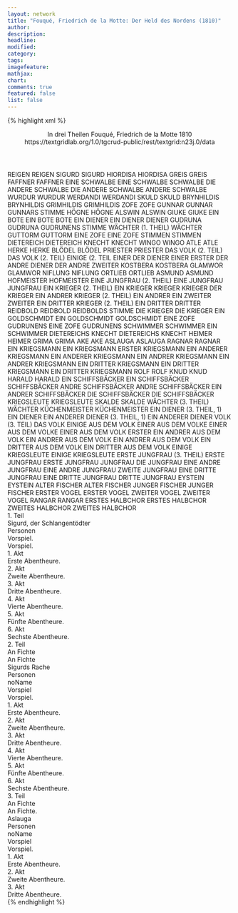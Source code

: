 ```yaml
---
layout: network
title: "Fouqué, Friedrich de la Motte: Der Held des Nordens (1810)"
author:
description:
headline:
modified:
category:
tags:
imagefeature:
mathjax:
chart:
comments: true
featured: false
list: false
---
```

{% highlight xml %}
<?xml-model href="https://raw.githubusercontent.com/DLiNa/project/master/rules/lina.rnc"?><?xml-model href="https://raw.githubusercontent.com/DLiNa/project/master/rules/lina.sch"?>
<play xmlns="http://lina.digital">
  <header>
    <title>Der Held des Nordens</title>
    <subtitle>In drei Theilen</subtitle>
    <genretitle/>
    <author>Fouqué, Friedrich de la Motte</author>
    <date type="print" when="1810">1810</date>
    <date type="premiere"/>
    <date type="written"/>
    <source>https://textgridlab.org/1.0/tgcrud-public/rest/textgrid:n23j.0/data</source>
  </header>
  <personae>
    <character>
      <name>REIGEN</name>
      <alias xml:id="reigen">
        <name>REIGEN</name>
      </alias>
    </character>
    <character>
      <name>SIGURD</name>
      <alias xml:id="sigurd">
        <name>SIGURD</name>
      </alias>
    </character>
    <character>
      <name>HIORDISA</name>
      <alias xml:id="hiordisa">
        <name>HIORDISA</name>
      </alias>
    </character>
    <character>
      <name>GREIS</name>
      <alias xml:id="greis">
        <name>GREIS</name>
      </alias>
    </character>
    <character>
      <name>FAFFNER</name>
      <alias xml:id="faffner">
        <name>FAFFNER</name>
      </alias>
    </character>
    <character>
      <name>EINE SCHWALBE</name>
      <alias xml:id="eine_schwalbe">
        <name>EINE SCHWALBE</name>
      </alias>
      <alias xml:id="schwalbe">
        <name>SCHWALBE</name>
      </alias>
    </character>
    <character>
      <name>DIE ANDERE SCHWALBE</name>
      <alias xml:id="die_andere_schwalbe">
        <name>DIE ANDERE SCHWALBE</name>
      </alias>
      <alias xml:id="andere_schwalbe">
        <name>ANDERE SCHWALBE</name>
      </alias>
    </character>
    <character>
      <name>WURDUR</name>
      <alias xml:id="wurdur">
        <name>WURDUR</name>
      </alias>
    </character>
    <character>
      <name>WERDANDI</name>
      <alias xml:id="werdandi">
        <name>WERDANDI</name>
      </alias>
    </character>
    <character>
      <name>SKULD</name>
      <alias xml:id="skuld">
        <name>SKULD</name>
      </alias>
    </character>
    <character>
      <name>BRYNHILDIS</name>
      <alias xml:id="brynhildis">
        <name>BRYNHILDIS</name>
      </alias>
    </character>
    <character>
      <name>GRIMHILDIS</name>
      <alias xml:id="grimhildis">
        <name>GRIMHILDIS</name>
      </alias>
    </character>
    <character>
      <name>ZOFE</name>
      <alias xml:id="zofe">
        <name>ZOFE</name>
      </alias>
    </character>
    <character>
      <name>GUNNAR</name>
      <alias xml:id="gunnar">
        <name>GUNNAR</name>
      </alias>
      <alias xml:id="gunnars_stimme">
        <name>GUNNARS STIMME</name>
      </alias>
    </character>
    <character>
      <name>HÖGNE</name>
      <alias xml:id="högne">
        <name>HÖGNE</name>
      </alias>
    </character>
    <character>
      <name>ALSWIN</name>
      <alias xml:id="alswin">
        <name>ALSWIN</name>
      </alias>
    </character>
    <character>
      <name>GIUKE</name>
      <alias xml:id="giuke">
        <name>GIUKE</name>
      </alias>
    </character>
    <character>
      <name>EIN BOTE</name>
      <alias xml:id="ein_bote">
        <name>EIN BOTE</name>
      </alias>
      <alias xml:id="bote">
        <name>BOTE</name>
      </alias>
    </character>
    <character>
      <name>EIN DIENER</name>
      <alias xml:id="ein_diener">
        <name>EIN DIENER</name>
      </alias>
      <alias xml:id="diener">
        <name>DIENER</name>
      </alias>
    </character>
    <character>
      <name>GUDRUNA</name>
      <alias xml:id="gudruna">
        <name>GUDRUNA</name>
      </alias>
      <alias xml:id="gudrunens_stimme">
        <name>GUDRUNENS STIMME</name>
      </alias>
    </character>
    <character>
      <name>WÄCHTER (1. THEIL)</name>
      <alias xml:id="wächter_1">
        <name>WÄCHTER</name>
      </alias>
    </character>
    <character>
      <name>GUTTORM</name>
      <alias xml:id="guttorm">
        <name>GUTTORM</name>
      </alias>
    </character>
    <character>
      <name>EINE ZOFE</name>
      <alias xml:id="eine_zofe">
        <name>EINE ZOFE</name>
      </alias>
    </character>
    <character>
      <name>STIMMEN</name>
      <alias xml:id="stimmen">
        <name>STIMMEN</name>
      </alias>
    </character>
    <character>
      <name>DIETEREICH</name>
      <alias xml:id="dietereich">
        <name>DIETEREICH</name>
      </alias>
    </character>
    <character>
      <name>KNECHT</name>
      <alias xml:id="knecht">
        <name>KNECHT</name>
      </alias>
    </character>
    <character>
      <name>WINGO</name>
      <alias xml:id="wingo">
        <name>WINGO</name>
      </alias>
    </character>
    <character>
      <name>ATLE</name>
      <alias xml:id="atle">
        <name>ATLE</name>
      </alias>
    </character>
    <character>
      <name>HERKE</name>
      <alias xml:id="herke">
        <name>HERKE</name>
      </alias>
    </character>
    <character>
      <name>BLÖDEL</name>
      <alias xml:id="blödel">
        <name>BLÖDEL</name>
      </alias>
    </character>
    <character>
      <name>PRIESTER</name>
      <alias xml:id="priester">
        <name>PRIESTER</name>
      </alias>
    </character>
    <character>
      <name>DAS VOLK (2. TEIL)</name>
      <alias xml:id="das_volk_2">
        <name>DAS VOLK (2. TEIL)</name>
      </alias>
      <alias xml:id="einige_2">
        <name>EINIGE (2. TEIL</name>
      </alias>
    </character>
    <character>
      <name>EINER DER DIENER</name>
      <alias xml:id="einer_diener_2.2">
        <name>EINER</name>
      </alias>
      <alias xml:id="erster_diener_2.2">
        <name>ERSTER</name>
      </alias>
    </character>
    <character>
      <name>DER ANDRE DIENER</name>
      <alias xml:id="der_andre_diener_2.2">
        <name>DER ANDRE</name>
      </alias>
      <alias xml:id="zweiter_diener_2.2">
        <name>ZWEITER</name>
      </alias>
    </character>
    <character>
      <name>KOSTBERA</name>
      <alias xml:id="kostbera">
        <name>KOSTBERA</name>
      </alias>
    </character>
    <character>
      <name>GLAMWOR</name>
      <alias xml:id="glamwor">
        <name>GLAMWOR</name>
      </alias>
    </character>
    <character>
      <name>NIFLUNG</name>
      <alias xml:id="niflung">
        <name>NIFLUNG</name>
      </alias>
    </character>
    <character>
      <name>ORTLIEB</name>
      <alias xml:id="ortlieb">
        <name>ORTLIEB</name>
      </alias>
    </character>
    <character>
      <name>ASMUND</name>
      <alias xml:id="asmund">
        <name>ASMUND</name>
      </alias>
    </character>
    <character>
      <name>HOFMEISTER</name>
      <alias xml:id="hofmeister">
        <name>HOFMEISTER</name>
      </alias>
    </character>
    <character>
      <name>EINE JUNGFRAU (2. THEIL)</name>
      <alias xml:id="eine_jungfrau_2">
        <name>EINE JUNGFRAU</name>
      </alias>
      <alias xml:id="jungfrau_2">
        <name>JUNGFRAU</name>
      </alias>
    </character>
    <character>
      <name>EIN KRIEGER (2. THEIL)</name>
      <alias xml:id="ein_krieger_2">
        <name>EIN KRIEGER</name>
      </alias>
      <alias xml:id="krieger_2">
        <name>KRIEGER</name>
      </alias>
      <alias xml:id="erster_2">
        <name>KRIEGER</name>
      </alias>
      <alias xml:id="der_krieger_2">
        <name>DER KRIEGER</name>
      </alias>
    </character>
    <character>
      <name>EIN ANDRER KRIEGER (2. THEIL)</name>
      <alias xml:id="ein_andrer_2">
        <name>EIN ANDRER</name>
      </alias>
      <alias xml:id="ein_zweiter_2">
        <name>EIN ZWEITER</name>
      </alias>
      <alias xml:id="zweiter_2">
        <name>ZWEITER</name>
      </alias>
    </character>
    <character>
      <name>EIN DRITTER KRIEGER (2. THEIL)</name>
      <alias xml:id="ein_dritter_2">
        <name>EIN DRITTER</name>
      </alias>
      <alias xml:id="dritter_2">
        <name>DRITTER</name>
      </alias>
    </character>
    <character>
      <name>REIDBOLD</name>
      <alias xml:id="reidbold">
        <name>REIDBOLD</name>
      </alias>
      <alias xml:id="reidbolds_stimme">
        <name>REIDBOLDS STIMME</name>
      </alias>
    </character>
    <character>
      <name>DIE KRIEGER</name>
      <alias xml:id="die_krieger">
        <name>DIE KRIEGER</name>
      </alias>
    </character>
    <character>
      <name>EIN GOLDSCHMIDT</name>
      <alias xml:id="ein_goldschmidt">
        <name>EIN GOLDSCHMIDT</name>
      </alias>
      <alias xml:id="goldschmidt">
        <name>GOLDSCHMIDT</name>
      </alias>
    </character>
    <character>
      <name>EINE ZOFE GUDRUNENS</name>
      <alias xml:id="eine_zofe_gudrunens">
        <name>EINE ZOFE GUDRUNENS</name>
      </alias>
    </character>
    <character>
      <name>SCHWIMMER</name>
      <alias xml:id="schwimmer">
        <name>SCHWIMMER</name>
      </alias>
      <alias xml:id="ein_schwimmer">
        <name>EIN SCHWIMMER</name>
      </alias>
    </character>
    <character>
      <name>DIETEREICHS KNECHT</name>
      <alias xml:id="dietereichs_knecht">
        <name>DIETEREICHS KNECHT</name>
      </alias>
    </character>
    <character>
      <name>HEIMER</name>
      <alias xml:id="heimer">
        <name>HEIMER</name>
      </alias>
    </character>
    <character>
      <name>GRIMA</name>
      <alias xml:id="grima">
        <name>GRIMA</name>
      </alias>
    </character>
    <character>
      <name>AKE</name>
      <alias xml:id="ake">
        <name>AKE</name>
      </alias>
    </character>
    <character>
      <name>ASLAUGA</name>
      <alias xml:id="aslauga">
        <name>ASLAUGA</name>
      </alias>
    </character>
    <character>
      <name>RAGNAR</name>
      <alias xml:id="ragnar">
        <name>RAGNAR</name>
      </alias>
    </character>
    <character>
      <name>EIN KRIEGSMANN</name>
      <alias xml:id="ein_kriegsmann">
        <name>EIN KRIEGSMANN</name>
      </alias>
      <alias xml:id="erster_3.1">
        <name>ERSTER KRIEGSMANN</name>
      </alias>   
    </character>
    <character>
      <name>EIN ANDERER KRIEGSMANN</name>
      <alias xml:id="ein_andrer_3.1">
        <name>EIN ANDERER KRIEGSMANN</name>
      </alias>
      <alias xml:id="ein_andrer_kriegsmann">
        <name>EIN ANDRER KRIEGSMANN</name>
      </alias>
      <alias xml:id="ein_andrer_3.2">
        <name>EIN ANDRER KRIEGSMANN</name>
      </alias>
    </character>
    <character>
      <name>EIN DRITTER KRIEGSMANN</name>
      <alias xml:id="ein_dritter_3.1">
        <name>EIN DRITTER KRIEGSMANN</name>
      </alias>
      <alias xml:id="ein_dritter_kriegsmann_3.1">
        <name>EIN DRITTER KRIEGSMANN</name>
      </alias> 
    </character>
    <character>
      <name>ROLF</name>
      <alias xml:id="rolf">
        <name>ROLF</name>
      </alias>
    </character>
    <character>
      <name>KNUD</name>
      <alias xml:id="knud">
        <name>KNUD</name>
      </alias>
    </character>
    <character>
      <name>HARALD</name>
      <alias xml:id="harald">
        <name>HARALD</name>
      </alias>
    </character>
    <character>
      <name>EIN SCHIFFSBÄCKER</name>
      <alias xml:id="ein_schiffsbäcker">
        <name>EIN SCHIFFSBÄCKER</name>
      </alias>
      <alias xml:id="schiffsbäcker">
        <name>SCHIFFSBÄCKER</name>
      </alias>
    </character>
    <character>
      <name>ANDRE SCHIFFSBÄCKER</name>
      <alias xml:id="andre_schiffsbäcker">
        <name>ANDRE SCHIFFSBÄCKER</name>
      </alias>
      <alias xml:id="ein_andrer_schiffsbäcker">
        <name>EIN ANDRER SCHIFFSBÄCKER</name>
      </alias>
    </character>
    <character>
      <name>DIE SCHIFFSBÄCKER</name>
      <alias xml:id="die_schiffsbäcker">
        <name>DIE SCHIFFSBÄCKER</name>
      </alias>
    </character>
    <character>
      <name>KRIEGSLEUTE</name>
      <alias xml:id="kriegsleute">
        <name>KRIEGSLEUTE</name>
      </alias>
    </character>
    <character>
      <name>SKALDE</name>
      <alias xml:id="skalde">
        <name>SKALDE</name>
      </alias>
    </character>
    <character>
      <name>WÄCHTER (3. THEIL)</name>
      <alias xml:id="wächter_3">
        <name>WÄCHTER</name>
      </alias>
    </character>
    <character>
      <name>KÜCHENMEISTER</name>
      <alias xml:id="küchenmeister">
        <name>KÜCHENMEISTER</name>
      </alias>
    </character>
    <character>
      <name>EIN DIENER (3. THEIL, 1)</name>
      <alias xml:id="ein_diener_3.1">
        <name>EIN DIENER</name>
      </alias>
    </character>
    <character>
      <name>EIN ANDERER DIENER (3. THEIL, 1)</name>
      <alias xml:id="ein_anderer_3.1">
        <name>EIN ANDERER DIENER</name>
      </alias>
    </character>
    <character>
      <name>VOLK (3. TEIL)</name>
      <alias xml:id="volk_3">
        <name>DAS VOLK</name>
      </alias>
      <alias xml:id="einige_aus_dem_volk_3.2">
        <name>EINIGE AUS DEM VOLK</name>
      </alias>
    </character>
    <character>
      <name>EINER AUS DEM VOLKE</name>
      <alias xml:id="einer_aus_dem_volke_3.2">
        <name>EINER AUS DEM VOLKE</name>
      </alias>
      <alias xml:id="einer_aus_dem_volk_3.2">
        <name>EINER AUS DEM VOLK</name>
      </alias>
      <alias xml:id="erster_3.2">
        <name>ERSTER</name>
      </alias>
    </character>
    <character>
      <name>EIN ANDRER AUS DEM VOLK</name>
      <alias xml:id="ein_andrer_aus_dem_volk_3.2">
        <name>EIN ANDRER AUS DEM VOLK</name>
      </alias>
      <alias xml:id="ein_anderer_3.2">
        <name>EIN ANDRER AUS DEM VOLK</name>
      </alias>
    </character>
    <character>
      <name>EIN DRITTER AUS DEM VOLK</name>
      <alias xml:id="ein_dritter_3.2">
        <name>EIN DRITTER AUS DEM VOLK</name>
      </alias>
    </character>
    <character>
      <name>EINIGE KRIEGSLEUTE</name>
      <alias xml:id="einige_kriegsleute">
        <name>EINIGE KRIEGSLEUTE</name>
      </alias>
    </character>
    <character>
      <name>ERSTE JUNGFRAU (3. THEIL)</name>
      <alias xml:id="erste_jungfrau">
        <name>ERSTE JUNGFRAU</name>
      </alias>
      <alias xml:id="eine_jungfrau_3">
        <name>ERSTE JUNGFRAU</name>
      </alias>
      <alias xml:id="jungfrau_3">
        <name>JUNGFRAU</name>
      </alias>
      <alias xml:id="die_jungfrau_3">
        <name>DIE JUNGFRAU</name>
      </alias>
    </character>
    <character>
      <name>EINE ANDRE JUNGFRAU</name>
      <alias xml:id="eine_andre_jungfrau">
        <name>EINE ANDRE JUNGFRAU</name>
      </alias>
      <alias xml:id="zweite_jungfrau">
        <name>ZWEITE JUNGFRAU</name>
      </alias>
    </character>
    <character>
      <name>EINE DRITTE JUNGFRAU</name>
      <alias xml:id="eine_dritte_jungfrau">
        <name>EINE DRITTE JUNGFRAU</name>
      </alias>
      <alias xml:id="dritte_jungfrau">
        <name>DRITTE JUNGFRAU</name>
      </alias>
    </character>
    <character>
      <name>EYSTEIN</name>
      <alias xml:id="eystein">
        <name>EYSTEIN</name>
      </alias>
    </character>
    <character>
      <name>ALTER FISCHER</name>
      <alias xml:id="alter_fischer">
        <name>ALTER FISCHER</name>
      </alias>
    </character>
    <character>
      <name>JUNGER FISCHER</name>
      <alias xml:id="junger_fischer">
        <name>JUNGER FISCHER</name>
      </alias>
    </character>
    <character>
      <name>ERSTER VOGEL</name>
      <alias xml:id="erster_vogel">
        <name>ERSTER VOGEL</name>
      </alias>
    </character>
    <character>
      <name>ZWEITER VOGEL</name>
      <alias xml:id="zweiter_vogel">
        <name>ZWEITER VOGEL</name>
      </alias>
    </character>
    <character>
      <name>RANGAR</name>
      <alias xml:id="rangar">
        <name>RANGAR</name>
      </alias>
    </character>
    <character>
      <name>ERSTES HALBCHOR</name>
      <alias xml:id="erstes_halbchor">
        <name>ERSTES HALBCHOR</name>
      </alias>
    </character>
    <character>
      <name>ZWEITES HALBCHOR</name>
      <alias xml:id="zweites_halbchor">
        <name>ZWEITES HALBCHOR</name>
      </alias>
    </character>
  </personae>
  <text>
    <div>
      <head>1. Teil</head>
      <div>
        <head>Sigurd, der Schlangentödter</head>
        <div>
          <head>Personen</head>
        </div>
        <div>
          <head>Vorspiel.</head>
          <div>
            <head>Vorspiel.</head>
            <sp who="#reigen">
              <amount n="37" unit="speech_acts"/>
              <amount n="693" unit="words"/>
              <amount n="115" unit="lines"/>
              <amount n="3868" unit="chars"/>
            </sp>
            <sp who="#sigurd">
              <amount n="59" unit="speech_acts"/>
              <amount n="1922" unit="words"/>
              <amount n="258" unit="lines"/>
              <amount n="10296" unit="chars"/>
            </sp>
            <sp who="#hiordisa">
              <amount n="30" unit="speech_acts"/>
              <amount n="976" unit="words"/>
              <amount n="135" unit="lines"/>
              <amount n="5524" unit="chars"/>
            </sp>
          </div>
        </div>
        <div>
          <head>1. Akt</head>
          <div>
            <head>Erste Abentheure.</head>
            <sp who="#reigen">
              <amount n="34" unit="speech_acts"/>
              <amount n="1166" unit="words"/>
              <amount n="196" unit="lines"/>
              <amount n="6441" unit="chars"/>
            </sp>
            <sp who="#sigurd">
              <amount n="46" unit="speech_acts"/>
              <amount n="1576" unit="words"/>
              <amount n="210" unit="lines"/>
              <amount n="8487" unit="chars"/>
            </sp>
            <sp who="#greis">
              <amount n="6" unit="speech_acts"/>
              <amount n="152" unit="words"/>
              <amount n="21" unit="lines"/>
              <amount n="846" unit="chars"/>
            </sp>
            <sp who="#faffner">
              <amount n="2" unit="speech_acts"/>
              <amount n="169" unit="words"/>
              <amount n="32" unit="lines"/>
              <amount n="943" unit="chars"/>
            </sp>
            <sp who="#eine_schwalbe">
              <amount n="1" unit="speech_acts"/>
              <amount n="24" unit="words"/>
              <amount n="8" unit="lines"/>
              <amount n="151" unit="chars"/>
            </sp>
            <sp who="#die_andere_schwalbe">
              <amount n="1" unit="speech_acts"/>
              <amount n="30" unit="words"/>
              <amount n="8" unit="lines"/>
              <amount n="160" unit="chars"/>
            </sp>
            <sp who="#schwalbe">
              <amount n="1" unit="speech_acts"/>
              <amount n="17" unit="words"/>
              <amount n="4" unit="lines"/>
              <amount n="88" unit="chars"/>
            </sp>
            <sp who="#andere_schwalbe">
              <amount n="1" unit="speech_acts"/>
              <amount n="14" unit="words"/>
              <amount n="4" unit="lines"/>
              <amount n="82" unit="chars"/>
            </sp>
          </div>
        </div>
        <div>
          <head>2. Akt</head>
          <div>
            <head>Zweite Abentheure.</head>
            <sp who="#wurdur #werdandi #skuld">
              <amount n="1" unit="speech_acts"/>
              <amount n="117" unit="words"/>
              <amount n="18" unit="lines"/>
              <amount n="675" unit="chars"/>
            </sp>
            <sp who="#wurdur">
              <amount n="1" unit="speech_acts"/>
              <amount n="111" unit="words"/>
              <amount n="18" unit="lines"/>
              <amount n="675" unit="chars"/>
            </sp>
            <sp who="#werdandi">
              <amount n="2" unit="speech_acts"/>
              <amount n="80" unit="words"/>
              <amount n="12" unit="lines"/>
              <amount n="467" unit="chars"/>
            </sp>
            <sp who="#skuld">
              <amount n="1" unit="speech_acts"/>
              <amount n="40" unit="words"/>
              <amount n="6" unit="lines"/>
              <amount n="231" unit="chars"/>
            </sp>
            <sp who="#wurdur #werdandi #skuld">
              <amount n="1" unit="speech_acts"/>
              <amount n="39" unit="words"/>
              <amount n="6" unit="lines"/>
              <amount n="238" unit="chars"/>
            </sp>
            <sp who="#sigurd">
              <amount n="44" unit="speech_acts"/>
              <amount n="1281" unit="words"/>
              <amount n="173" unit="lines"/>
              <amount n="6915" unit="chars"/>
            </sp>
            <sp who="#brynhildis">
              <amount n="31" unit="speech_acts"/>
              <amount n="1423" unit="words"/>
              <amount n="218" unit="lines"/>
              <amount n="8087" unit="chars"/>
            </sp>
            <sp who="#grimhildis">
              <amount n="12" unit="speech_acts"/>
              <amount n="299" unit="words"/>
              <amount n="54" unit="lines"/>
              <amount n="1606" unit="chars"/>
            </sp>
            <sp who="#zofe">
              <amount n="2" unit="speech_acts"/>
              <amount n="62" unit="words"/>
              <amount n="8" unit="lines"/>
              <amount n="328" unit="chars"/>
            </sp>
            <sp who="#gunnar">
              <amount n="8" unit="speech_acts"/>
              <amount n="126" unit="words"/>
              <amount n="19" unit="lines"/>
              <amount n="726" unit="chars"/>
            </sp>
            <sp who="#högne">
              <amount n="5" unit="speech_acts"/>
              <amount n="63" unit="words"/>
              <amount n="9" unit="lines"/>
              <amount n="368" unit="chars"/>
            </sp>
            <sp who="#alswin">
              <amount n="13" unit="speech_acts"/>
              <amount n="269" unit="words"/>
              <amount n="40" unit="lines"/>
              <amount n="1469" unit="chars"/>
            </sp>
          </div>
        </div>
        <div>
          <head>3. Akt</head>
          <div>
            <head>Dritte Abentheure.</head>
            <sp who="#giuke">
              <amount n="23" unit="speech_acts"/>
              <amount n="549" unit="words"/>
              <amount n="72" unit="lines"/>
              <amount n="2931" unit="chars"/>
            </sp>
            <sp who="#grimhildis">
              <amount n="33" unit="speech_acts"/>
              <amount n="552" unit="words"/>
              <amount n="78" unit="lines"/>
              <amount n="2967" unit="chars"/>
            </sp>
            <sp who="#ein_bote">
              <amount n="1" unit="speech_acts"/>
              <amount n="11" unit="words"/>
              <amount n="2" unit="lines"/>
              <amount n="70" unit="chars"/>
            </sp>
            <sp who="#bote">
              <amount n="5" unit="speech_acts"/>
              <amount n="133" unit="words"/>
              <amount n="18" unit="lines"/>
              <amount n="740" unit="chars"/>
            </sp>
            <sp who="#sigurd">
              <amount n="54" unit="speech_acts"/>
              <amount n="1167" unit="words"/>
              <amount n="158" unit="lines"/>
              <amount n="6244" unit="chars"/>
            </sp>
            <sp who="#ein_diener">
              <amount n="3" unit="speech_acts"/>
              <amount n="25" unit="words"/>
              <amount n="4" unit="lines"/>
              <amount n="136" unit="chars"/>
            </sp>
            <sp who="#gunnar">
              <amount n="24" unit="speech_acts"/>
              <amount n="328" unit="words"/>
              <amount n="49" unit="lines"/>
              <amount n="1788" unit="chars"/>
            </sp>
            <sp who="#högne">
              <amount n="11" unit="speech_acts"/>
              <amount n="113" unit="words"/>
              <amount n="18" unit="lines"/>
              <amount n="644" unit="chars"/>
            </sp>
            <sp who="#zofe">
              <amount n="1" unit="speech_acts"/>
              <amount n="4" unit="words"/>
              <amount n="1" unit="lines"/>
              <amount n="23" unit="chars"/>
            </sp>
            <sp who="#brynhildis">
              <amount n="1" unit="speech_acts"/>
              <amount n="169" unit="words"/>
              <amount n="33" unit="lines"/>
              <amount n="975" unit="chars"/>
            </sp>
            <sp who="#gudruna">
              <amount n="5" unit="speech_acts"/>
              <amount n="125" unit="words"/>
              <amount n="17" unit="lines"/>
              <amount n="682" unit="chars"/>
            </sp>
          </div>
        </div>
        <div>
          <head>4. Akt</head>
          <div>
            <head>Vierte Abentheure.</head>
            <sp who="#sigurd">
              <amount n="56" unit="speech_acts"/>
              <amount n="1897" unit="words"/>
              <amount n="249" unit="lines"/>
              <amount n="9943" unit="chars"/>
            </sp>
            <sp who="#högne">
              <amount n="32" unit="speech_acts"/>
              <amount n="620" unit="words"/>
              <amount n="103" unit="lines"/>
              <amount n="3451" unit="chars"/>
            </sp>
            <sp who="#gunnar">
              <amount n="31" unit="speech_acts"/>
              <amount n="633" unit="words"/>
              <amount n="86" unit="lines"/>
              <amount n="3350" unit="chars"/>
            </sp>
            <sp who="#grimhildis">
              <amount n="36" unit="speech_acts"/>
              <amount n="638" unit="words"/>
              <amount n="96" unit="lines"/>
              <amount n="3579" unit="chars"/>
            </sp>
            <sp who="#giuke">
              <amount n="7" unit="speech_acts"/>
              <amount n="251" unit="words"/>
              <amount n="32" unit="lines"/>
              <amount n="1316" unit="chars"/>
            </sp>
            <sp who="#brynhildis">
              <amount n="10" unit="speech_acts"/>
              <amount n="265" unit="words"/>
              <amount n="35" unit="lines"/>
              <amount n="1415" unit="chars"/>
            </sp>
            <sp who="#gudruna">
              <amount n="15" unit="speech_acts"/>
              <amount n="199" unit="words"/>
              <amount n="30" unit="lines"/>
              <amount n="1054" unit="chars"/>
            </sp>
            <sp who="#ein_diener">
              <amount n="1" unit="speech_acts"/>
              <amount n="17" unit="words"/>
              <amount n="2" unit="lines"/>
              <amount n="91" unit="chars"/>
            </sp>
            <sp who="#diener">
              <amount n="1" unit="speech_acts"/>
              <amount n="4" unit="words"/>
              <amount n="1" unit="lines"/>
              <amount n="18" unit="chars"/>
            </sp>
            <sp who="#wächter_1">
              <amount n="1" unit="speech_acts"/>
              <amount n="41" unit="words"/>
              <amount n="6" unit="lines"/>
              <amount n="234" unit="chars"/>
            </sp>
          </div>
        </div>
        <div>
          <head>5. Akt</head>
          <div>
            <head>Fünfte Abentheure.</head>
            <sp who="#gudruna">
              <amount n="29" unit="speech_acts"/>
              <amount n="756" unit="words"/>
              <amount n="106" unit="lines"/>
              <amount n="4053" unit="chars"/>
            </sp>
            <sp who="#brynhildis">
              <amount n="29" unit="speech_acts"/>
              <amount n="935" unit="words"/>
              <amount n="144" unit="lines"/>
              <amount n="5099" unit="chars"/>
            </sp>
            <sp who="#sigurd">
              <amount n="26" unit="speech_acts"/>
              <amount n="911" unit="words"/>
              <amount n="138" unit="lines"/>
              <amount n="5026" unit="chars"/>
            </sp>
            <sp who="#högne">
              <amount n="22" unit="speech_acts"/>
              <amount n="391" unit="words"/>
              <amount n="57" unit="lines"/>
              <amount n="2096" unit="chars"/>
            </sp>
            <sp who="#gunnar">
              <amount n="39" unit="speech_acts"/>
              <amount n="547" unit="words"/>
              <amount n="81" unit="lines"/>
              <amount n="2929" unit="chars"/>
            </sp>
            <sp who="#grimhildis">
              <amount n="10" unit="speech_acts"/>
              <amount n="140" unit="words"/>
              <amount n="24" unit="lines"/>
              <amount n="739" unit="chars"/>
            </sp>
            <sp who="#guttorm">
              <amount n="16" unit="speech_acts"/>
              <amount n="370" unit="words"/>
              <amount n="52" unit="lines"/>
              <amount n="2020" unit="chars"/>
            </sp>
          </div>
        </div>
        <div>
          <head>6. Akt</head>
          <div>
            <head>Sechste Abentheure.</head>
            <sp who="#gudruna">
              <amount n="22" unit="speech_acts"/>
              <amount n="1000" unit="words"/>
              <amount n="158" unit="lines"/>
              <amount n="5320" unit="chars"/>
            </sp>
            <sp who="#guttorm">
              <amount n="8" unit="speech_acts"/>
              <amount n="331" unit="words"/>
              <amount n="44" unit="lines"/>
              <amount n="1769" unit="chars"/>
            </sp>
            <sp who="#sigurd">
              <amount n="9" unit="speech_acts"/>
              <amount n="300" unit="words"/>
              <amount n="41" unit="lines"/>
              <amount n="1610" unit="chars"/>
            </sp>
            <sp who="#eine_zofe">
              <amount n="1" unit="speech_acts"/>
              <amount n="8" unit="words"/>
              <amount n="1" unit="lines"/>
              <amount n="43" unit="chars"/>
            </sp>
            <sp who="#zofe">
              <amount n="6" unit="speech_acts"/>
              <amount n="101" unit="words"/>
              <amount n="14" unit="lines"/>
              <amount n="512" unit="chars"/>
            </sp>
            <sp who="#gunnar">
              <amount n="24" unit="speech_acts"/>
              <amount n="389" unit="words"/>
              <amount n="60" unit="lines"/>
              <amount n="2163" unit="chars"/>
            </sp>
            <sp who="#brynhildis">
              <amount n="33" unit="speech_acts"/>
              <amount n="1218" unit="words"/>
              <amount n="166" unit="lines"/>
              <amount n="6741" unit="chars"/>
            </sp>
            <sp who="#gudrunens_stimme">
              <amount n="2" unit="speech_acts"/>
              <amount n="33" unit="words"/>
              <amount n="9" unit="lines"/>
              <amount n="193" unit="chars"/>
            </sp>
            <sp who="#stimmen">
              <amount n="1" unit="speech_acts"/>
              <amount n="41" unit="words"/>
              <amount n="5" unit="lines"/>
              <amount n="205" unit="chars"/>
            </sp>
            <sp who="#högne">
              <amount n="12" unit="speech_acts"/>
              <amount n="170" unit="words"/>
              <amount n="25" unit="lines"/>
              <amount n="917" unit="chars"/>
            </sp>
            <sp who="#wurdur #werdandi #skuld">
              <amount n="1" unit="speech_acts"/>
              <amount n="38" unit="words"/>
              <amount n="6" unit="lines"/>
              <amount n="217" unit="chars"/>
            </sp>
            <sp who="#wurdur">
              <amount n="1" unit="speech_acts"/>
              <amount n="41" unit="words"/>
              <amount n="6" unit="lines"/>
              <amount n="222" unit="chars"/>
            </sp>
            <sp who="#werdandi">
              <amount n="1" unit="speech_acts"/>
              <amount n="43" unit="words"/>
              <amount n="6" unit="lines"/>
              <amount n="247" unit="chars"/>
            </sp>
            <sp who="#skuld">
              <amount n="2" unit="speech_acts"/>
              <amount n="101" unit="words"/>
              <amount n="16" unit="lines"/>
              <amount n="597" unit="chars"/>
            </sp>
            <sp who="#wurdur #werdandi">
              <amount n="1" unit="speech_acts"/>
              <amount n="18" unit="words"/>
              <amount n="2" unit="lines"/>
              <amount n="88" unit="chars"/>
            </sp>
          </div>
        </div>
      </div>
    </div>
    <div>
      <head>2. Teil</head>
      <div>
        <head>An Fichte</head>
        <div>
          <head>An Fichte</head>
        </div>
      </div>
      <div>
        <head>Sigurds Rache</head>
        <div>
          <head>Personen</head>
          <div>
            <head>noName</head>
          </div>
        </div>
        <div>
          <head>Vorspiel</head>
          <div>
            <head>Vorspiel.</head>
            <sp who="#gunnar">
              <amount n="25" unit="speech_acts"/>
              <amount n="500" unit="words"/>
              <amount n="69" unit="lines"/>
              <amount n="2610" unit="chars"/>
            </sp>
            <sp who="#högne">
              <amount n="21" unit="speech_acts"/>
              <amount n="487" unit="words"/>
              <amount n="84" unit="lines"/>
              <amount n="2633" unit="chars"/>
            </sp>
            <sp who="#grimhildis">
              <amount n="26" unit="speech_acts"/>
              <amount n="878" unit="words"/>
              <amount n="126" unit="lines"/>
              <amount n="4755" unit="chars"/>
            </sp>
            <sp who="#bote">
              <amount n="4" unit="speech_acts"/>
              <amount n="96" unit="words"/>
              <amount n="13" unit="lines"/>
              <amount n="497" unit="chars"/>
            </sp>
            <sp who="#gudruna">
              <amount n="40" unit="speech_acts"/>
              <amount n="1242" unit="words"/>
              <amount n="196" unit="lines"/>
              <amount n="6609" unit="chars"/>
            </sp>
          </div>
        </div>
        <div>
          <head>1. Akt</head>
          <div>
            <head>Erste Abentheure.</head>
            <sp who="#dietereich">
              <amount n="11" unit="speech_acts"/>
              <amount n="188" unit="words"/>
              <amount n="27" unit="lines"/>
              <amount n="1004" unit="chars"/>
            </sp>
            <sp who="#knecht">
              <amount n="11" unit="speech_acts"/>
              <amount n="323" unit="words"/>
              <amount n="43" unit="lines"/>
              <amount n="1711" unit="chars"/>
            </sp>
            <sp who="#wingo">
              <amount n="4" unit="speech_acts"/>
              <amount n="120" unit="words"/>
              <amount n="18" unit="lines"/>
              <amount n="688" unit="chars"/>
            </sp>
            <sp who="#atle">
              <amount n="51" unit="speech_acts"/>
              <amount n="1242" unit="words"/>
              <amount n="168" unit="lines"/>
              <amount n="6526" unit="chars"/>
            </sp>
            <sp who="#herke">
              <amount n="20" unit="speech_acts"/>
              <amount n="209" unit="words"/>
              <amount n="34" unit="lines"/>
              <amount n="1150" unit="chars"/>
            </sp>
            <sp who="#blödel">
              <amount n="9" unit="speech_acts"/>
              <amount n="181" unit="words"/>
              <amount n="25" unit="lines"/>
              <amount n="964" unit="chars"/>
            </sp>
            <sp who="#gudruna">
              <amount n="28" unit="speech_acts"/>
              <amount n="986" unit="words"/>
              <amount n="149" unit="lines"/>
              <amount n="5422" unit="chars"/>
            </sp>
            <sp who="#priester">
              <amount n="2" unit="speech_acts"/>
              <amount n="180" unit="words"/>
              <amount n="28" unit="lines"/>
              <amount n="1055" unit="chars"/>
            </sp>
            <sp who="#einige_2">
              <amount n="1" unit="speech_acts"/>
              <amount n="9" unit="words"/>
              <amount n="1" unit="lines"/>
              <amount n="38" unit="chars"/>
            </sp>
            <sp who="#das_volk_2">
              <amount n="1" unit="speech_acts"/>
              <amount n="8" unit="words"/>
              <amount n="1" unit="lines"/>
              <amount n="45" unit="chars"/>
            </sp>
            <sp who="#eine_zofe">
              <amount n="1" unit="speech_acts"/>
              <amount n="6" unit="words"/>
              <amount n="1" unit="lines"/>
              <amount n="23" unit="chars"/>
            </sp>
            <sp who="#reigen">
              <amount n="1" unit="speech_acts"/>
              <amount n="253" unit="words"/>
              <amount n="47" unit="lines"/>
              <amount n="1404" unit="chars"/>
            </sp>
          </div>
        </div>
        <div>
          <head>2. Akt</head>
          <div>
            <head>Zweite Abentheure.</head>
            <sp who="#einer_diener_2.2">
              <amount n="1" unit="speech_acts"/>
              <amount n="6" unit="words"/>
              <amount n="1" unit="lines"/>
              <amount n="30" unit="chars"/>
            </sp>
            <sp who="#der_andre_diener_2.2">
              <amount n="1" unit="speech_acts"/>
              <amount n="3" unit="words"/>
              <amount n="1" unit="lines"/>
              <amount n="25" unit="chars"/>
            </sp>
            <sp who="#erster_diener_2.2">
              <amount n="4" unit="speech_acts"/>
              <amount n="51" unit="words"/>
              <amount n="7" unit="lines"/>
              <amount n="245" unit="chars"/>
            </sp>
            <sp who="#zweiter_diener_2.2">
              <amount n="4" unit="speech_acts"/>
              <amount n="140" unit="words"/>
              <amount n="19" unit="lines"/>
              <amount n="739" unit="chars"/>
            </sp>
            <sp who="#kostbera">
              <amount n="29" unit="speech_acts"/>
              <amount n="539" unit="words"/>
              <amount n="78" unit="lines"/>
              <amount n="3039" unit="chars"/>
            </sp>
            <sp who="#glamwor">
              <amount n="23" unit="speech_acts"/>
              <amount n="316" unit="words"/>
              <amount n="47" unit="lines"/>
              <amount n="1742" unit="chars"/>
            </sp>
            <sp who="#gunnar">
              <amount n="36" unit="speech_acts"/>
              <amount n="681" unit="words"/>
              <amount n="103" unit="lines"/>
              <amount n="3701" unit="chars"/>
            </sp>
            <sp who="#högne">
              <amount n="37" unit="speech_acts"/>
              <amount n="626" unit="words"/>
              <amount n="95" unit="lines"/>
              <amount n="3354" unit="chars"/>
            </sp>
            <sp who="#wingo">
              <amount n="20" unit="speech_acts"/>
              <amount n="234" unit="words"/>
              <amount n="33" unit="lines"/>
              <amount n="1243" unit="chars"/>
            </sp>
            <sp who="#kostbera #glamwor">
              <amount n="1" unit="speech_acts"/>
              <amount n="2" unit="words"/>
              <amount n="1" unit="lines"/>
              <amount n="19" unit="chars"/>
            </sp>
          </div>
        </div>
        <div>
          <head>3. Akt</head>
          <div>
            <head>Dritte Abentheure.</head>
            <sp who="#gunnar">
              <amount n="22" unit="speech_acts"/>
              <amount n="298" unit="words"/>
              <amount n="41" unit="lines"/>
              <amount n="1596" unit="chars"/>
            </sp>
            <sp who="#niflung">
              <amount n="17" unit="speech_acts"/>
              <amount n="286" unit="words"/>
              <amount n="40" unit="lines"/>
              <amount n="1491" unit="chars"/>
            </sp>
            <sp who="#högne">
              <amount n="40" unit="speech_acts"/>
              <amount n="783" unit="words"/>
              <amount n="108" unit="lines"/>
              <amount n="4260" unit="chars"/>
            </sp>
            <sp who="#wingo">
              <amount n="5" unit="speech_acts"/>
              <amount n="201" unit="words"/>
              <amount n="26" unit="lines"/>
              <amount n="1083" unit="chars"/>
            </sp>
            <sp who="#atle">
              <amount n="9" unit="speech_acts"/>
              <amount n="175" unit="words"/>
              <amount n="24" unit="lines"/>
              <amount n="942" unit="chars"/>
            </sp>
            <sp who="#blödel">
              <amount n="4" unit="speech_acts"/>
              <amount n="99" unit="words"/>
              <amount n="12" unit="lines"/>
              <amount n="524" unit="chars"/>
            </sp>
            <sp who="#ortlieb">
              <amount n="20" unit="speech_acts"/>
              <amount n="199" unit="words"/>
              <amount n="32" unit="lines"/>
              <amount n="1017" unit="chars"/>
            </sp>
            <sp who="#asmund">
              <amount n="14" unit="speech_acts"/>
              <amount n="129" unit="words"/>
              <amount n="21" unit="lines"/>
              <amount n="674" unit="chars"/>
            </sp>
            <sp who="#hofmeister">
              <amount n="8" unit="speech_acts"/>
              <amount n="72" unit="words"/>
              <amount n="11" unit="lines"/>
              <amount n="405" unit="chars"/>
            </sp>
            <sp who="#gudruna">
              <amount n="33" unit="speech_acts"/>
              <amount n="723" unit="words"/>
              <amount n="115" unit="lines"/>
              <amount n="3888" unit="chars"/>
            </sp>
            <sp who="#eine_jungfrau_2">
              <amount n="1" unit="speech_acts"/>
              <amount n="21" unit="words"/>
              <amount n="3" unit="lines"/>
              <amount n="104" unit="chars"/>
            </sp>
            <sp who="#jungfrau_2">
              <amount n="5" unit="speech_acts"/>
              <amount n="43" unit="words"/>
              <amount n="7" unit="lines"/>
              <amount n="248" unit="chars"/>
            </sp>
            <sp who="#ein_krieger_2">
              <amount n="4" unit="speech_acts"/>
              <amount n="27" unit="words"/>
              <amount n="4" unit="lines"/>
              <amount n="149" unit="chars"/>
            </sp>
            <sp who="#krieger_2">
              <amount n="5" unit="speech_acts"/>
              <amount n="168" unit="words"/>
              <amount n="23" unit="lines"/>
              <amount n="910" unit="chars"/>
            </sp>
            <sp who="#ein_andrer_2">
              <amount n="1" unit="speech_acts"/>
              <amount n="3" unit="words"/>
              <amount n="1" unit="lines"/>
              <amount n="14" unit="chars"/>
            </sp>
            <sp who="#ein_dritter_2">
              <amount n="1" unit="speech_acts"/>
              <amount n="5" unit="words"/>
              <amount n="1" unit="lines"/>
              <amount n="32" unit="chars"/>
            </sp>
            <sp who="#ortlieb #asmund">
              <amount n="1" unit="speech_acts"/>
              <amount n="10" unit="words"/>
              <amount n="1" unit="lines"/>
              <amount n="46" unit="chars"/>
            </sp>
          </div>
        </div>
        <div>
          <head>4. Akt</head>
          <div>
            <head>Vierte Abentheure.</head>
            <sp who="#gunnar">
              <amount n="33" unit="speech_acts"/>
              <amount n="774" unit="words"/>
              <amount n="109" unit="lines"/>
              <amount n="4187" unit="chars"/>
            </sp>
            <sp who="#atle">
              <amount n="20" unit="speech_acts"/>
              <amount n="267" unit="words"/>
              <amount n="42" unit="lines"/>
              <amount n="1434" unit="chars"/>
            </sp>
            <sp who="#gudruna">
              <amount n="18" unit="speech_acts"/>
              <amount n="270" unit="words"/>
              <amount n="38" unit="lines"/>
              <amount n="1474" unit="chars"/>
            </sp>
            <sp who="#gunnars_stimme">
              <amount n="7" unit="speech_acts"/>
              <amount n="170" unit="words"/>
              <amount n="38" unit="lines"/>
              <amount n="986" unit="chars"/>
            </sp>
            <sp who="#niflung">
              <amount n="14" unit="speech_acts"/>
              <amount n="219" unit="words"/>
              <amount n="30" unit="lines"/>
              <amount n="1126" unit="chars"/>
            </sp>
            <sp who="#ein_krieger_2">
              <amount n="10" unit="speech_acts"/>
              <amount n="109" unit="words"/>
              <amount n="15" unit="lines"/>
              <amount n="594" unit="chars"/>
            </sp>
            <sp who="#reidbold">
              <amount n="33" unit="speech_acts"/>
              <amount n="463" unit="words"/>
              <amount n="66" unit="lines"/>
              <amount n="2445" unit="chars"/>
            </sp>
            <sp who="#krieger_2">
              <amount n="3" unit="speech_acts"/>
              <amount n="43" unit="words"/>
              <amount n="7" unit="lines"/>
              <amount n="244" unit="chars"/>
            </sp>
            <sp who="#die_krieger">
              <amount n="1" unit="speech_acts"/>
              <amount n="24" unit="words"/>
              <amount n="3" unit="lines"/>
              <amount n="140" unit="chars"/>
            </sp>
            <sp who="#asmund">
              <amount n="1" unit="speech_acts"/>
              <amount n="29" unit="words"/>
              <amount n="3" unit="lines"/>
              <amount n="134" unit="chars"/>
            </sp>
            <sp who="#ortlieb">
              <amount n="1" unit="speech_acts"/>
              <amount n="17" unit="words"/>
              <amount n="2" unit="lines"/>
              <amount n="88" unit="chars"/>
            </sp>
            <sp who="#ortlieb #asmund">
              <amount n="1" unit="speech_acts"/>
              <amount n="20" unit="words"/>
              <amount n="3" unit="lines"/>
              <amount n="121" unit="chars"/>
            </sp>
            <sp who="#ein_zweiter_2">
              <amount n="2" unit="speech_acts"/>
              <amount n="13" unit="words"/>
              <amount n="2" unit="lines"/>
              <amount n="67" unit="chars"/>
            </sp>
            <sp who="#erster_2">
              <amount n="4" unit="speech_acts"/>
              <amount n="40" unit="words"/>
              <amount n="7" unit="lines"/>
              <amount n="216" unit="chars"/>
            </sp>
            <sp who="#ein_dritter_2">
              <amount n="1" unit="speech_acts"/>
              <amount n="38" unit="words"/>
              <amount n="5" unit="lines"/>
              <amount n="215" unit="chars"/>
            </sp>
            <sp who="#zweiter_2">
              <amount n="1" unit="speech_acts"/>
              <amount n="6" unit="words"/>
              <amount n="1" unit="lines"/>
              <amount n="29" unit="chars"/>
            </sp>
            <sp who="#dritter_2">
              <amount n="1" unit="speech_acts"/>
              <amount n="5" unit="words"/>
              <amount n="2" unit="lines"/>
              <amount n="27" unit="chars"/>
            </sp>
            <sp who="#ein_andrer_2">
              <amount n="1" unit="speech_acts"/>
              <amount n="19" unit="words"/>
              <amount n="3" unit="lines"/>
              <amount n="123" unit="chars"/>
            </sp>
            <sp who="#der_krieger_2">
              <amount n="2" unit="speech_acts"/>
              <amount n="30" unit="words"/>
              <amount n="5" unit="lines"/>
              <amount n="143" unit="chars"/>
            </sp>
          </div>
        </div>
        <div>
          <head>5. Akt</head>
          <div>
            <head>Fünfte Abentheure.</head>
            <sp who="#atle">
              <amount n="36" unit="speech_acts"/>
              <amount n="785" unit="words"/>
              <amount n="114" unit="lines"/>
              <amount n="4246" unit="chars"/>
            </sp>
            <sp who="#gudruna">
              <amount n="60" unit="speech_acts"/>
              <amount n="1219" unit="words"/>
              <amount n="175" unit="lines"/>
              <amount n="6607" unit="chars"/>
            </sp>
            <sp who="#ortlieb">
              <amount n="8" unit="speech_acts"/>
              <amount n="116" unit="words"/>
              <amount n="15" unit="lines"/>
              <amount n="625" unit="chars"/>
            </sp>
            <sp who="#asmund">
              <amount n="8" unit="speech_acts"/>
              <amount n="104" unit="words"/>
              <amount n="14" unit="lines"/>
              <amount n="534" unit="chars"/>
            </sp>
            <sp who="#ein_goldschmidt">
              <amount n="1" unit="speech_acts"/>
              <amount n="71" unit="words"/>
              <amount n="10" unit="lines"/>
              <amount n="381" unit="chars"/>
            </sp>
            <sp who="#goldschmidt">
              <amount n="7" unit="speech_acts"/>
              <amount n="73" unit="words"/>
              <amount n="12" unit="lines"/>
              <amount n="377" unit="chars"/>
            </sp>
            <sp who="#niflung">
              <amount n="16" unit="speech_acts"/>
              <amount n="472" unit="words"/>
              <amount n="65" unit="lines"/>
              <amount n="2573" unit="chars"/>
            </sp>
            <sp who="#eine_zofe_gudrunens">
              <amount n="1" unit="speech_acts"/>
              <amount n="8" unit="words"/>
              <amount n="1" unit="lines"/>
              <amount n="41" unit="chars"/>
            </sp>
            <sp who="#zofe">
              <amount n="5" unit="speech_acts"/>
              <amount n="69" unit="words"/>
              <amount n="12" unit="lines"/>
              <amount n="414" unit="chars"/>
            </sp>
            <sp who="#gunnar">
              <amount n="1" unit="speech_acts"/>
              <amount n="2" unit="words"/>
              <amount n="1" unit="lines"/>
              <amount n="9" unit="chars"/>
            </sp>
            <sp who="#reidbolds_stimme">
              <amount n="1" unit="speech_acts"/>
              <amount n="19" unit="words"/>
              <amount n="2" unit="lines"/>
              <amount n="82" unit="chars"/>
            </sp>
          </div>
        </div>
        <div>
          <head>6. Akt</head>
          <div>
            <head>Sechste Abentheure.</head>
            <sp who="#gudruna">
              <amount n="24" unit="speech_acts"/>
              <amount n="1479" unit="words"/>
              <amount n="226" unit="lines"/>
              <amount n="8139" unit="chars"/>
            </sp>
            <sp who="#reidbold">
              <amount n="3" unit="speech_acts"/>
              <amount n="37" unit="words"/>
              <amount n="5" unit="lines"/>
              <amount n="203" unit="chars"/>
            </sp>
            <sp who="#niflung">
              <amount n="18" unit="speech_acts"/>
              <amount n="449" unit="words"/>
              <amount n="61" unit="lines"/>
              <amount n="2455" unit="chars"/>
            </sp>
            <sp who="#dietereich">
              <amount n="8" unit="speech_acts"/>
              <amount n="234" unit="words"/>
              <amount n="33" unit="lines"/>
              <amount n="1322" unit="chars"/>
            </sp>
            <sp who="#schwimmer">
              <amount n="1" unit="speech_acts"/>
              <amount n="32" unit="words"/>
              <amount n="4" unit="lines"/>
              <amount n="178" unit="chars"/>
            </sp>
            <sp who="#ein_schwimmer">
              <amount n="1" unit="speech_acts"/>
              <amount n="30" unit="words"/>
              <amount n="4" unit="lines"/>
              <amount n="168" unit="chars"/>
            </sp>
            <sp who="#dietereichs_knecht">
              <amount n="1" unit="speech_acts"/>
              <amount n="39" unit="words"/>
              <amount n="5" unit="lines"/>
              <amount n="210" unit="chars"/>
            </sp>
            <sp who="#knecht">
              <amount n="5" unit="speech_acts"/>
              <amount n="132" unit="words"/>
              <amount n="18" unit="lines"/>
              <amount n="730" unit="chars"/>
            </sp>
          </div>
        </div>
      </div>
    </div>
    <div>
      <head>3. Teil</head>
      <div>
        <head>An Fichte</head>
        <div>
          <head>An Fichte.</head>
        </div>
      </div>
      <div>
        <head>Aslauga</head>
        <div>
          <head>Personen</head>
          <div>
            <head>noName</head>
          </div>
        </div>
        <div>
          <head>Vorspiel</head>
          <div>
            <head>Vorspiel.</head>
            <sp who="#heimer">
              <amount n="36" unit="speech_acts"/>
              <amount n="835" unit="words"/>
              <amount n="123" unit="lines"/>
              <amount n="4477" unit="chars"/>
            </sp>
            <sp who="#grima">
              <amount n="88" unit="speech_acts"/>
              <amount n="1669" unit="words"/>
              <amount n="239" unit="lines"/>
              <amount n="8723" unit="chars"/>
            </sp>
            <sp who="#ake">
              <amount n="53" unit="speech_acts"/>
              <amount n="993" unit="words"/>
              <amount n="142" unit="lines"/>
              <amount n="5327" unit="chars"/>
            </sp>
          </div>
        </div>
        <div>
          <head>1. Akt</head>
          <div>
            <head>Erste Abentheure.</head>
            <sp who="#grima">
              <amount n="33" unit="speech_acts"/>
              <amount n="890" unit="words"/>
              <amount n="118" unit="lines"/>
              <amount n="4834" unit="chars"/>
            </sp>
            <sp who="#aslauga">
              <amount n="50" unit="speech_acts"/>
              <amount n="1410" unit="words"/>
              <amount n="216" unit="lines"/>
              <amount n="7638" unit="chars"/>
            </sp>
            <sp who="#ragnar">
              <amount n="40" unit="speech_acts"/>
              <amount n="1193" unit="words"/>
              <amount n="160" unit="lines"/>
              <amount n="6409" unit="chars"/>
            </sp>
            <sp who="#ein_kriegsmann">
              <amount n="7" unit="speech_acts"/>
              <amount n="121" unit="words"/>
              <amount n="16" unit="lines"/>
              <amount n="627" unit="chars"/>
            </sp>
            <sp who="#ein_andrer_3.1">
              <amount n="1" unit="speech_acts"/>
            </sp>
            <sp who="#rolf">
              <amount n="3" unit="speech_acts"/>
              <amount n="59" unit="words"/>
              <amount n="8" unit="lines"/>
              <amount n="290" unit="chars"/>
            </sp>
            <sp who="#knud">
              <amount n="16" unit="speech_acts"/>
              <amount n="282" unit="words"/>
              <amount n="41" unit="lines"/>
              <amount n="1570" unit="chars"/>
            </sp>
            <sp who="#harald">
              <amount n="13" unit="speech_acts"/>
              <amount n="188" unit="words"/>
              <amount n="27" unit="lines"/>
              <amount n="1016" unit="chars"/>
            </sp>
            <sp who="#ein_schiffsbäcker">
              <amount n="5" unit="speech_acts"/>
              <amount n="81" unit="words"/>
              <amount n="12" unit="lines"/>
              <amount n="407" unit="chars"/>
            </sp>
            <sp who="#schiffsbäcker">
              <amount n="9" unit="speech_acts"/>
              <amount n="282" unit="words"/>
              <amount n="36" unit="lines"/>
              <amount n="1533" unit="chars"/>
            </sp>
            <sp who="#andre_schiffsbäcker">
              <amount n="1" unit="speech_acts"/>
              <amount n="20" unit="words"/>
              <amount n="2" unit="lines"/>
              <amount n="95" unit="chars"/>
            </sp>
            <sp who="#ein_dritter_3.1">
              <amount n="1" unit="speech_acts"/>
              <amount n="16" unit="words"/>
              <amount n="2" unit="lines"/>
              <amount n="88" unit="chars"/>
            </sp>
            <sp who="#erster_3.1">
              <amount n="1" unit="speech_acts"/>
              <amount n="11" unit="words"/>
              <amount n="2" unit="lines"/>
              <amount n="71" unit="chars"/>
            </sp>
            <sp who="#ein_andrer_schiffsbäcker">
              <amount n="2" unit="speech_acts"/>
            </sp>
            <sp who="#ein_andrer_kriegsmann">
              <amount n="1" unit="speech_acts"/>
              <amount n="11" unit="words"/>
              <amount n="2" unit="lines"/>
              <amount n="60" unit="chars"/>
            </sp>
            <sp who="#die_schiffsbäcker">
              <amount n="1" unit="speech_acts"/>
              <amount n="5" unit="words"/>
              <amount n="1" unit="lines"/>
              <amount n="21" unit="chars"/>
            </sp>
            <sp who="#kriegsleute">
              <amount n="1" unit="speech_acts"/>
              <amount n="37" unit="words"/>
              <amount n="4" unit="lines"/>
              <amount n="179" unit="chars"/>
            </sp>
            <sp who="#skalde">
              <amount n="5" unit="speech_acts"/>
              <amount n="114" unit="words"/>
              <amount n="22" unit="lines"/>
              <amount n="645" unit="chars"/>
            </sp>
            <sp who="#ake">
              <amount n="7" unit="speech_acts"/>
              <amount n="122" unit="words"/>
              <amount n="15" unit="lines"/>
              <amount n="648" unit="chars"/>
            </sp>
            <sp who="#küchenmeister">
              <amount n="2" unit="speech_acts"/>
              <amount n="78" unit="words"/>
              <amount n="10" unit="lines"/>
              <amount n="422" unit="chars"/>
            </sp>
            <sp who="#ein_diener_3.1">
              <amount n="2" unit="speech_acts"/>
              <amount n="25" unit="words"/>
              <amount n="3" unit="lines"/>
              <amount n="141" unit="chars"/>
            </sp>
            <sp who="#ein_anderer_3.1">
              <amount n="1" unit="speech_acts"/>
              <amount n="18" unit="words"/>
              <amount n="2" unit="lines"/>
              <amount n="87" unit="chars"/>
            </sp>
          </div>
        </div>
        <div>
          <head>2. Akt</head>
          <div>
            <head>Zweite Abentheure.</head>
            <sp who="#aslauga">
              <amount n="24" unit="speech_acts"/>
              <amount n="1044" unit="words"/>
              <amount n="151" unit="lines"/>
              <amount n="5814" unit="chars"/>
            </sp>
            <sp who="#rolf">
              <amount n="19" unit="speech_acts"/>
              <amount n="302" unit="words"/>
              <amount n="44" unit="lines"/>
              <amount n="1582" unit="chars"/>
            </sp>
            <sp who="#harald">
              <amount n="10" unit="speech_acts"/>
              <amount n="161" unit="words"/>
              <amount n="24" unit="lines"/>
              <amount n="865" unit="chars"/>
            </sp>
            <sp who="#ake">
              <amount n="11" unit="speech_acts"/>
              <amount n="105" unit="words"/>
              <amount n="16" unit="lines"/>
              <amount n="559" unit="chars"/>
            </sp>
            <sp who="#grima">
              <amount n="10" unit="speech_acts"/>
              <amount n="123" unit="words"/>
              <amount n="18" unit="lines"/>
              <amount n="674" unit="chars"/>
            </sp>
            <sp who="#ragnar">
              <amount n="11" unit="speech_acts"/>
              <amount n="170" unit="words"/>
              <amount n="23" unit="lines"/>
              <amount n="967" unit="chars"/>
            </sp>
            <sp who="#wächter_3">
              <amount n="3" unit="speech_acts"/>
              <amount n="141" unit="words"/>
              <amount n="20" unit="lines"/>
              <amount n="761" unit="chars"/>
            </sp>
            <sp who="#einer_aus_dem_volke_3.2">
              <amount n="2" unit="speech_acts"/>
              <amount n="16" unit="words"/>
              <amount n="2" unit="lines"/>
              <amount n="83" unit="chars"/>
            </sp>
            <sp who="#ein_kriegsmann">
              <amount n="6" unit="speech_acts"/>
              <amount n="144" unit="words"/>
              <amount n="19" unit="lines"/>
              <amount n="775" unit="chars"/>
            </sp>
            <sp who="#ein_andrer_kriegsmann">
              <amount n="1" unit="speech_acts"/>
              <amount n="26" unit="words"/>
              <amount n="3" unit="lines"/>
              <amount n="126" unit="chars"/>
            </sp>
            <sp who="#ein_dritter_kriegsmann_3.1">
              <amount n="1" unit="speech_acts"/>
            </sp>
            <sp who="#volk_3">
              <amount n="1" unit="speech_acts"/>
              <amount n="19" unit="words"/>
              <amount n="2" unit="lines"/>
              <amount n="90" unit="chars"/>
            </sp>
            <sp who="#einige_aus_dem_volk_3.2">
              <amount n="1" unit="speech_acts"/>
              <amount n="37" unit="words"/>
              <amount n="4" unit="lines"/>
              <amount n="168" unit="chars"/>
            </sp>
            <sp who="#ein_anderer_3.2">
              <amount n="1" unit="speech_acts"/>
              <amount n="9" unit="words"/>
              <amount n="1" unit="lines"/>
              <amount n="52" unit="chars"/>
            </sp>
            <sp who="#ein_dritter_3.2">
              <amount n="1" unit="speech_acts"/>
            </sp>
            <sp who="#einige_kriegsleute">
              <amount n="1" unit="speech_acts"/>
              <amount n="6" unit="words"/>
              <amount n="1" unit="lines"/>
              <amount n="30" unit="chars"/>
            </sp>
            <sp who="#knud">
              <amount n="6" unit="speech_acts"/>
              <amount n="156" unit="words"/>
              <amount n="19" unit="lines"/>
              <amount n="783" unit="chars"/>
            </sp>
            <sp who="#ein_andrer_3.2">
              <amount n="3" unit="speech_acts"/>
              <amount n="31" unit="words"/>
              <amount n="5" unit="lines"/>
              <amount n="164" unit="chars"/>
            </sp>
            <sp who="#kriegsleute">
              <amount n="1" unit="speech_acts"/>
              <amount n="9" unit="words"/>
              <amount n="2" unit="lines"/>
              <amount n="42" unit="chars"/>
            </sp>
            <sp who="#einer_aus_dem_volk_3.2">
              <amount n="1" unit="speech_acts"/>
              <amount n="36" unit="words"/>
              <amount n="5" unit="lines"/>
              <amount n="187" unit="chars"/>
            </sp>
            <sp who="#ein_andrer_aus_dem_volk_3.2">
              <amount n="1" unit="speech_acts"/>
              <amount n="19" unit="words"/>
              <amount n="3" unit="lines"/>
              <amount n="99" unit="chars"/>
            </sp>
            <sp who="#erster_3.2">
              <amount n="2" unit="speech_acts"/>
              <amount n="103" unit="words"/>
              <amount n="13" unit="lines"/>
              <amount n="504" unit="chars"/>
            </sp>
          </div>
        </div>
        <div>
          <head>3. Akt</head>
          <div>
            <head>Dritte Abentheure.</head>
            <sp who="#aslauga">
              <amount n="35" unit="speech_acts"/>
              <amount n="1167" unit="words"/>
              <amount n="161" unit="lines"/>
              <amount n="6405" unit="chars"/>
            </sp>
            <sp who="#eine_jungfrau_3">
              <amount n="1" unit="speech_acts"/>
              <amount n="21" unit="words"/>
              <amount n="3" unit="lines"/>
              <amount n="126" unit="chars"/>
            </sp>
            <sp who="#jungfrau_3">
              <amount n="2" unit="speech_acts"/>
              <amount n="57" unit="words"/>
              <amount n="8" unit="lines"/>
              <amount n="318" unit="chars"/>
            </sp>
            <sp who="#eine_andre_jungfrau">
              <amount n="1" unit="speech_acts"/>
              <amount n="11" unit="words"/>
              <amount n="2" unit="lines"/>
              <amount n="54" unit="chars"/>
            </sp>
            <sp who="#eine_dritte_jungfrau">
              <amount n="1" unit="speech_acts"/>
              <amount n="9" unit="words"/>
              <amount n="1" unit="lines"/>
              <amount n="47" unit="chars"/>
            </sp>
            <sp who="#die_jungfrau_3">
              <amount n="2" unit="speech_acts"/>
              <amount n="14" unit="words"/>
              <amount n="2" unit="lines"/>
              <amount n="67" unit="chars"/>
            </sp>
            <sp who="#zweite_jungfrau">
              <amount n="5" unit="speech_acts"/>
              <amount n="73" unit="words"/>
              <amount n="10" unit="lines"/>
              <amount n="373" unit="chars"/>
            </sp>
            <sp who="#erste_jungfrau">
              <amount n="4" unit="speech_acts"/>
              <amount n="45" unit="words"/>
              <amount n="7" unit="lines"/>
              <amount n="263" unit="chars"/>
            </sp>
            <sp who="#dritte_jungfrau">
              <amount n="6" unit="speech_acts"/>
              <amount n="149" unit="words"/>
              <amount n="21" unit="lines"/>
              <amount n="767" unit="chars"/>
            </sp>
            <sp who="#erste_jungfrau #zweite_jungfrau #dritte_jungfrau">
              <amount n="1" unit="speech_acts"/>
              <amount n="10" unit="words"/>
              <amount n="1" unit="lines"/>
              <amount n="41" unit="chars"/>
            </sp>
            <sp who="#eystein">
              <amount n="12" unit="speech_acts"/>
              <amount n="293" unit="words"/>
              <amount n="40" unit="lines"/>
              <amount n="1543" unit="chars"/>
            </sp>
            <sp who="#ragnar">
              <amount n="40" unit="speech_acts"/>
              <amount n="1341" unit="words"/>
              <amount n="184" unit="lines"/>
              <amount n="7289" unit="chars"/>
            </sp>
            <sp who="#rolf">
              <amount n="6" unit="speech_acts"/>
              <amount n="106" unit="words"/>
              <amount n="14" unit="lines"/>
              <amount n="523" unit="chars"/>
            </sp>
            <sp who="#harald">
              <amount n="4" unit="speech_acts"/>
              <amount n="98" unit="words"/>
              <amount n="13" unit="lines"/>
              <amount n="525" unit="chars"/>
            </sp>
            <sp who="#knud">
              <amount n="3" unit="speech_acts"/>
              <amount n="52" unit="words"/>
              <amount n="7" unit="lines"/>
              <amount n="291" unit="chars"/>
            </sp>
            <sp who="#alter_fischer">
              <amount n="8" unit="speech_acts"/>
              <amount n="131" unit="words"/>
              <amount n="17" unit="lines"/>
              <amount n="660" unit="chars"/>
            </sp>
            <sp who="#junger_fischer">
              <amount n="8" unit="speech_acts"/>
              <amount n="76" unit="words"/>
              <amount n="12" unit="lines"/>
              <amount n="401" unit="chars"/>
            </sp>
            <sp who="#erster_vogel">
              <amount n="4" unit="speech_acts"/>
              <amount n="24" unit="words"/>
              <amount n="8" unit="lines"/>
              <amount n="135" unit="chars"/>
            </sp>
            <sp who="#zweiter_vogel">
              <amount n="4" unit="speech_acts"/>
              <amount n="24" unit="words"/>
              <amount n="8" unit="lines"/>
              <amount n="137" unit="chars"/>
            </sp>
            <sp who="#rolf #harald #knud">
              <amount n="3" unit="speech_acts"/>
              <amount n="151" unit="words"/>
              <amount n="23" unit="lines"/>
              <amount n="866" unit="chars"/>
            </sp>
            <sp who="#rangar">
              <amount n="1" unit="speech_acts"/>
              <amount n="13" unit="words"/>
              <amount n="2" unit="lines"/>
              <amount n="79" unit="chars"/>
            </sp>
            <sp who="#erstes_halbchor">
              <amount n="5" unit="speech_acts"/>
              <amount n="80" unit="words"/>
              <amount n="11" unit="lines"/>
              <amount n="431" unit="chars"/>
            </sp>
            <sp who="#zweites_halbchor">
              <amount n="5" unit="speech_acts"/>
              <amount n="59" unit="words"/>
              <amount n="9" unit="lines"/>
              <amount n="358" unit="chars"/>
            </sp>
          </div>
        </div>
      </div>
    </div>
  </text>
</play>
{% endhighlight %}